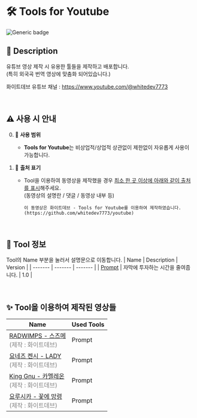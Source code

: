 # 🛠️ Tools for Youtube

![Generic badge](https://img.shields.io/badge/version-1.0-blue.svg)

## 📘 Description
유튜브 영상 제작 시 유용한 툴들을 제작하고 배포합니다.<br>
(특히 외국곡 번역 영상에 맞춤화 되어있습니다.)

화이트데브 유튜브 채널 : https://www.youtube.com/@whitedev7773

<br>

## ⚠️ 사용 시 안내
0. 💫 **사용 범위**
    - **Tools for Youtube**는 비상업적/상업적 상관없이 제한없이 자유롭게 사용이 가능합니다.
    
1. 📝 **출처 표기**
    - Tool을 이용하여 동영상을 제작했을 경우 <u>최소 한 곳 이상에 아래와 같이 출처를 표시</u>해주세요.<br>
    (동영상의 설명란 / 댓글 / 동영상 내부 등)
        ```
        이 동영상은 화이트데브 - Tools for Youtube를 이용하여 제작하였습니다.
        (https://github.com/whitedev7773/youtube)
        ```

<br>

## 🧩 Tool 정보
Tool의 Name 부분을 눌러서 설명문으로 이동합니다.
| Name    | Description | Version |
| ------- | ------- | ------- |
| [Prompt](./prompt)  | 자막에 투자하는 시간을 줄여줍니다. | 1.0 |

<br>

## ✨ Tool을 이용하여 제작된 영상들
| Name    | Used Tools |
| ------- | ------- |
| [RADWIMPS - 스즈메](https://youtu.be/gg1D8pCznIw) <br> <span style="color: gray">(제작 : 화이트데브)</span> | Prompt |
| [요네즈 켄시 - LADY](https://youtu.be/S5ymQZ4OT4g) <br> <span style="color: gray">(제작 : 화이트데브)</span> | Prompt |
| [King Gnu - 카멜레온](https://youtu.be/vt8id2fvyu0) <br> <span style="color: gray">(제작 : 화이트데브)</span> | Prompt |
| [요루시카 - 꽃에 망령](https://youtu.be/bw4Tjw1SXpY) <br> <span style="color: gray">(제작 : 화이트데브)</span> | Prompt |